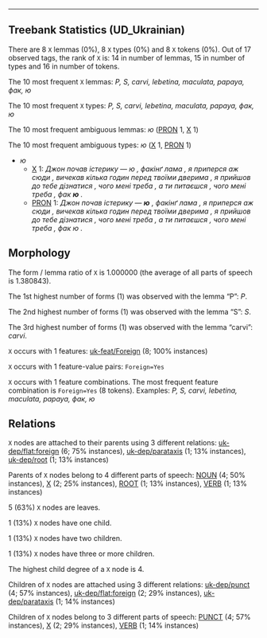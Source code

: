 

--------------------------------------------------------------------------------

## Treebank Statistics (UD_Ukrainian)

There are 8 `X` lemmas (0%), 8 `X` types (0%) and 8 `X` tokens (0%).
Out of 17 observed tags, the rank of `X` is: 14 in number of lemmas, 15 in number of types and 16 in number of tokens.

The 10 most frequent `X` lemmas: <em>P, S, carvi, lebetina, maculata, papaya, фак, ю</em>

The 10 most frequent `X` types:  <em>P, S, carvi, lebetina, maculata, papaya, фак, ю</em>

The 10 most frequent ambiguous lemmas: <em>ю</em> ([PRON]() 1, [X]() 1)

The 10 most frequent ambiguous types:  <em>ю</em> ([X]() 1, [PRON]() 1)


* <em>ю</em>
  * [X]() 1: <em>Джон почав істерику — ю , факінґ лама , я приперся аж сюди , вичекав кілька годин перед твоїми дверима , я прийшов до тебе дізнатися , чого мені треба , а ти питаєшся , чого мені треба , фак <b>ю</b> .</em>
  * [PRON]() 1: <em>Джон почав істерику — <b>ю</b> , факінґ лама , я приперся аж сюди , вичекав кілька годин перед твоїми дверима , я прийшов до тебе дізнатися , чого мені треба , а ти питаєшся , чого мені треба , фак ю .</em>

## Morphology

The form / lemma ratio of `X` is 1.000000 (the average of all parts of speech is 1.380843).

The 1st highest number of forms (1) was observed with the lemma “P”: <em>P</em>.

The 2nd highest number of forms (1) was observed with the lemma “S”: <em>S</em>.

The 3rd highest number of forms (1) was observed with the lemma “carvi”: <em>carvi</em>.

`X` occurs with 1 features: [uk-feat/Foreign]() (8; 100% instances)

`X` occurs with 1 feature-value pairs: `Foreign=Yes`

`X` occurs with 1 feature combinations.
The most frequent feature combination is `Foreign=Yes` (8 tokens).
Examples: <em>P, S, carvi, lebetina, maculata, papaya, фак, ю</em>


## Relations

`X` nodes are attached to their parents using 3 different relations: [uk-dep/flat:foreign]() (6; 75% instances), [uk-dep/parataxis]() (1; 13% instances), [uk-dep/root]() (1; 13% instances)

Parents of `X` nodes belong to 4 different parts of speech: [NOUN]() (4; 50% instances), [X]() (2; 25% instances), [ROOT]() (1; 13% instances), [VERB]() (1; 13% instances)

5 (63%) `X` nodes are leaves.

1 (13%) `X` nodes have one child.

1 (13%) `X` nodes have two children.

1 (13%) `X` nodes have three or more children.

The highest child degree of a `X` node is 4.

Children of `X` nodes are attached using 3 different relations: [uk-dep/punct]() (4; 57% instances), [uk-dep/flat:foreign]() (2; 29% instances), [uk-dep/parataxis]() (1; 14% instances)

Children of `X` nodes belong to 3 different parts of speech: [PUNCT]() (4; 57% instances), [X]() (2; 29% instances), [VERB]() (1; 14% instances)

